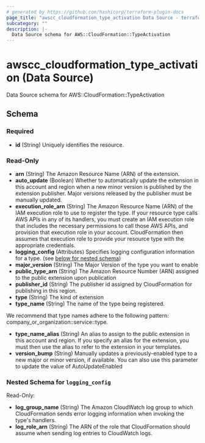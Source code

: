 ```yaml
---
# generated by https://github.com/hashicorp/terraform-plugin-docs
page_title: "awscc_cloudformation_type_activation Data Source - terraform-provider-awscc"
subcategory: ""
description: |-
  Data Source schema for AWS::CloudFormation::TypeActivation
---
```


# awscc_cloudformation_type_activation (Data Source)

Data Source schema for AWS::CloudFormation::TypeActivation



<!-- schema generated by tfplugindocs -->
## Schema

### Required

- **id** (String) Uniquely identifies the resource.

### Read-Only

- **arn** (String) The Amazon Resource Name (ARN) of the extension.
- **auto_update** (Boolean) Whether to automatically update the extension in this account and region when a new minor version is published by the extension publisher. Major versions released by the publisher must be manually updated.
- **execution_role_arn** (String) The Amazon Resource Name (ARN) of the IAM execution role to use to register the type. If your resource type calls AWS APIs in any of its handlers, you must create an IAM execution role that includes the necessary permissions to call those AWS APIs, and provision that execution role in your account. CloudFormation then assumes that execution role to provide your resource type with the appropriate credentials.
- **logging_config** (Attributes) Specifies logging configuration information for a type. (see [below for nested schema](#nestedatt--logging_config))
- **major_version** (String) The Major Version of the type you want to enable
- **public_type_arn** (String) The Amazon Resource Number (ARN) assigned to the public extension upon publication
- **publisher_id** (String) The publisher id assigned by CloudFormation for publishing in this region.
- **type** (String) The kind of extension
- **type_name** (String) The name of the type being registered.

We recommend that type names adhere to the following pattern: company_or_organization::service::type.
- **type_name_alias** (String) An alias to assign to the public extension in this account and region. If you specify an alias for the extension, you must then use the alias to refer to the extension in your templates.
- **version_bump** (String) Manually updates a previously-enabled type to a new major or minor version, if available. You can also use this parameter to update the value of AutoUpdateEnabled

<a id="nestedatt--logging_config"></a>
### Nested Schema for `logging_config`

Read-Only:

- **log_group_name** (String) The Amazon CloudWatch log group to which CloudFormation sends error logging information when invoking the type's handlers.
- **log_role_arn** (String) The ARN of the role that CloudFormation should assume when sending log entries to CloudWatch logs.


